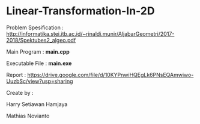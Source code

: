 # Linear-Transformation-In-2D

Problem Spesification : http://informatika.stei.itb.ac.id/~rinaldi.munir/AljabarGeometri/2017-2018/Spektubes2_algeo.pdf

Main Program : **main.cpp**

Executable File : **main.exe**

Report : https://drive.google.com/file/d/10KYPnwiHQEgLk6PNsEQAmwiwo-UuzbSc/view?usp=sharing

Create by :

Harry Setiawan Hamjaya

Mathias Novianto
